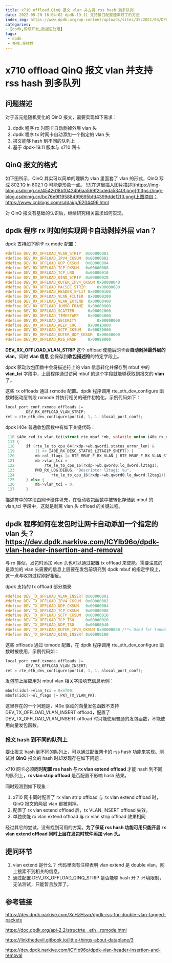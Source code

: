 ```yaml
---
title: x710 offload QinQ 报文 vlan 并支持 rss hash 到多队列
date: 2022-09-20 16:04:02 dpdk-19.11 支持接口配置速率双工的方法
index_img: https://www.dpdk.org/wp-content/uploads/sites/35/2021/03/DPDK_logo-01-1.svg
categories:
- [dpdk,网络开发,数据包处理]
tags:
 - dpdk
 - 多核,亲核性
---
```


# x710 offload QinQ 报文 vlan 并支持 rss hash 到多队列
## 问题描述
对于五元组随机变化的 QinQ 报文，需要实现如下需求：
1. dpdk 程序 rx 时网卡自动剥掉外层 vlan 头
2. dpdk 程序 tx 时网卡自动添加一个指定的 vlan 头
3. 报文能够 hash 到不同的队列上
4. 基于 dpdk-19.11 版本与 x710 网卡

## QinQ 报文的格式
如下图所示，QinQ 其实可以简单的理解为 vlan 里面套了 vlan 的形式，QinQ 写成 802.1Q in 802.1 Q 可能更形象一点。
![!\[在这里插入图片描述\](https://img-blog.csdnimg.cn/4542618bf0424b6aa569f2cdeda5340f.png](https://img-blog.csdnimg.cn/bc76e9f19588499695bfd4399ddef2f3.png)上图摘自：https://www.cnblogs.com/sddai/p/6204496.html

对 QinQ 报文有基础的认识后，继续研究相关需求如何实现。

## dpdk 程序 rx 时如何实现网卡自动剥掉外层 vlan？
dpdk 支持如下网卡 rx mode 配置：

```c
#define DEV_RX_OFFLOAD_VLAN_STRIP  0x00000001
#define DEV_RX_OFFLOAD_IPV4_CKSUM  0x00000002
#define DEV_RX_OFFLOAD_UDP_CKSUM   0x00000004
#define DEV_RX_OFFLOAD_TCP_CKSUM   0x00000008
#define DEV_RX_OFFLOAD_TCP_LRO     0x00000010
#define DEV_RX_OFFLOAD_QINQ_STRIP  0x00000020
#define DEV_RX_OFFLOAD_OUTER_IPV4_CKSUM 0x00000040
#define DEV_RX_OFFLOAD_MACSEC_STRIP     0x00000080
#define DEV_RX_OFFLOAD_HEADER_SPLIT	0x00000100
#define DEV_RX_OFFLOAD_VLAN_FILTER	0x00000200
#define DEV_RX_OFFLOAD_VLAN_EXTEND	0x00000400
#define DEV_RX_OFFLOAD_JUMBO_FRAME	0x00000800
#define DEV_RX_OFFLOAD_SCATTER		0x00002000
#define DEV_RX_OFFLOAD_TIMESTAMP	0x00004000
#define DEV_RX_OFFLOAD_SECURITY         0x00008000
#define DEV_RX_OFFLOAD_KEEP_CRC		0x00010000
#define DEV_RX_OFFLOAD_SCTP_CKSUM	0x00020000
#define DEV_RX_OFFLOAD_OUTER_UDP_CKSUM  0x00040000
#define DEV_RX_OFFLOAD_RSS_HASH		0x00080000
```
**DEV_RX_OFFLOAD_VLAN_STRIP** 这个 offload 使能后网卡会**自动剥掉最外层的 vlan**，同时 **vlan 信息** 会保存到**收包描述符**的特定字段上。

dpdk 驱动收包函数中会将描述符上的 vlan 信息转化并保存到 mbuf 中的 **vlan_tci** 字段中，上层程序通过访问 mbuf 的这个字段就能够获取到报文的 **vlan** 了。

这些 rx offloads 通过 rxmode 配置。dpdk 程序调用 rte_eth_dev_configure 函数时驱动层判段 rxmode 并执行相关的硬件初始化，示例代码如下：

```c
local_port_conf.rxmode.offloads |=
         DEV_RX_OFFLOAD_VLAN_STRIP;
ret = rte_eth_dev_configure(portid, 1, 1, &local_port_conf);
```

dpdk i40e 普通收包函数中有如下关键代码：
```c
 116 i40e_rxd_to_vlan_tci(struct rte_mbuf *mb, volatile union i40e_rx_desc *rxdp)
 117 {
 118     if (rte_le_to_cpu_64(rxdp->wb.qword1.status_error_len) &
 119         (1 << I40E_RX_DESC_STATUS_L2TAG1P_SHIFT)) {
 120         mb->ol_flags |= RTE_MBUF_F_RX_VLAN | RTE_MBUF_F_RX_VLAN_STRIPPED;
 121         mb->vlan_tci =
 122             rte_le_to_cpu_16(rxdp->wb.qword0.lo_dword.l2tag1);
 123         PMD_RX_LOG(DEBUG, "Descriptor l2tag1: %u",
 124                rte_le_to_cpu_16(rxdp->wb.qword0.lo_dword.l2tag1));
 125     } else {
 126         mb->vlan_tci = 0;
 127     }
```
描述符中的字段由网卡硬件填充，在驱动收包函数中被转化存储到 mbuf 的 vlan_tci 字段中，这就是剥离 vlan 头 offload 的关键过程。

## dpdk 程序如何在发包时让网卡自动添加一个指定的 vlan 头？https://dev.dpdk.narkive.com/lCYIb96o/dpdk-vlan-header-insertion-and-removal
与 rx 类似，发包时添加 vlan 头也可以通过配置 tx offload 来使能。需要注意的是添加的 vlan 头需要的信息上层要在发包前填充到 dpdk mbuf 的指定字段上，这一点与收包过程刚好相反。

dpdk 支持的 tx offload 部分摘录:
```c
#define DEV_TX_OFFLOAD_VLAN_INSERT 0x00000001
#define DEV_TX_OFFLOAD_IPV4_CKSUM  0x00000002
#define DEV_TX_OFFLOAD_UDP_CKSUM   0x00000004
#define DEV_TX_OFFLOAD_TCP_CKSUM   0x00000008
#define DEV_TX_OFFLOAD_SCTP_CKSUM  0x00000010
#define DEV_TX_OFFLOAD_TCP_TSO     0x00000020
#define DEV_TX_OFFLOAD_UDP_TSO     0x00000040
#define DEV_TX_OFFLOAD_OUTER_IPV4_CKSUM 0x00000080 /**< Used for tunneling packet. */
#define DEV_TX_OFFLOAD_QINQ_INSERT 0x00000100
```
这些 offloads 通过 txmode 配置，在 dpdk 程序调用 rte_eth_dev_configure 函数时被使用，示例代码如：
```c
local_port_conf.txmode.offloads |=
         DEV_TX_OFFLOAD_VLAN_INSERT;
ret = rte_eth_dev_configure(portid, 1, 1, &local_port_conf);
```
发包前上层应用对 mbuf vlan 相关字段填充信息示例：
```c
mbufs[idx]->vlan_tci = 0xef00;
mbufs[idx]->ol_flags |= PKT_TX_VLAN_PKT;
```
这里存在的一个问题是，i40e 驱动的向量发包函数不支持 DEV_TX_OFFLOAD_VLAN_INSERT offload，配置了 DEV_TX_OFFLOAD_VLAN_INSERT offload 时只能使用普通的发包函数，不能使用向量发包函数。
### 报文 hash 到不同的队列上
要让报文 hash 到不同的队列上，可以通过配置网卡的 rss hash 功能来实现。测试对 **QinQ** 报文的 hash 时却发现存在如下问题：

x710 网卡必须**同时配置 rss hash 与 rx vlan extend offload** 才能 hash 到不同的队列上，r**x vlan strip offload** 是否配置不影响 hash 结果。

同时观测到如下现象：

1. x710 网卡同时配置了 rx vlan strip offload 与 rx vlan extend offload 时，QinQ 报文的两层 vlan 都被剥掉。
2. 配置了 rx vlan extend offload 后，tx VLAN_INSERT offload 失效。
3. 单独使能 rx vlan extend offload 与 rx vlan strip offload 效果相同

经过其它的尝试，没有找到可用的方案。**为了保证 rss hash 功能可用只能开启 rx vlan extend offload 同时上层在发包时软件添加 vlan 头。**
## 提问环节
1. vlan extend 是什么？
	代码里面有注释表明 vlan extend 是 double vlan，网上搜索不到相关的信息。
2. 通过配置 DEV_RX_OFFLOAD_QINQ_STRIP 是否能够 hash 开？
	环境限制，无法测试，只能暂且放弃了。

## 参考链接
https://dev.dpdk.narkive.com/XcHzHsvq/dpdk-rss-for-double-vlan-tagged-packets

https://doc.dpdk.org/api-2.2/structrte__eth__rxmode.html

https://linkthedevil.gitbook.io/little-things-about-dataplane/3

https://dev.dpdk.narkive.com/lCYIb96o/dpdk-vlan-header-insertion-and-removal
